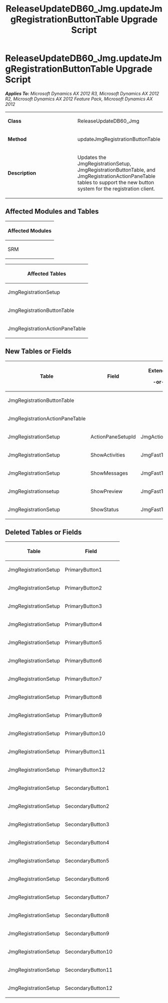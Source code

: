 ﻿---
title: ReleaseUpdateDB60_Jmg.updateJmgRegistrationButtonTable Upgrade Script
TOCTitle: ReleaseUpdateDB60_Jmg.updateJmgRegistrationButtonTable Upgrade Script
ms:assetid: 5999a037-afe4-35b9-87a3-982ea0e82a98
ms:mtpsurl: https://msdn.microsoft.com/en-us/library/JJ736284(v=AX.60)
ms:contentKeyID: 49708459
ms.date: 05/18/2015
mtps_version: v=AX.60
---

# ReleaseUpdateDB60\_Jmg.updateJmgRegistrationButtonTable Upgrade Script 


_**Applies To:** Microsoft Dynamics AX 2012 R3, Microsoft Dynamics AX 2012 R2, Microsoft Dynamics AX 2012 Feature Pack, Microsoft Dynamics AX 2012_

<table>
<colgroup>
<col style="width: 50%" />
<col style="width: 50%" />
</colgroup>
<tbody>
<tr class="odd">
<td><p><strong>Class</strong></p></td>
<td><p>ReleaseUpdateDB60_Jmg</p></td>
</tr>
<tr class="even">
<td><p><strong>Method</strong></p></td>
<td><p>updateJmgRegistrationButtonTable</p></td>
</tr>
<tr class="odd">
<td><p><strong>Description</strong></p></td>
<td><p>Updates the JmgRegistrationSetup, JmgRegistrationButtonTable, and JmgRegistrationActionPaneTable tables to support the new button system for the registration client.</p></td>
</tr>
</tbody>
</table>


## Affected Modules and Tables

<table>
<colgroup>
<col style="width: 100%" />
</colgroup>
<thead>
<tr class="header">
<th><p>Affected Modules</p></th>
</tr>
</thead>
<tbody>
<tr class="odd">
<td><p>SRM</p></td>
</tr>
</tbody>
</table>


<table>
<colgroup>
<col style="width: 100%" />
</colgroup>
<thead>
<tr class="header">
<th><p>Affected Tables</p></th>
</tr>
</thead>
<tbody>
<tr class="odd">
<td><p>JmgRegistrationSetup</p></td>
</tr>
<tr class="even">
<td><p>JmgRegistrationButtonTable</p></td>
</tr>
<tr class="odd">
<td><p>JmgRegistrationActionPaneTable</p></td>
</tr>
</tbody>
</table>


## New Tables or Fields

<table>
<colgroup>
<col style="width: 33%" />
<col style="width: 33%" />
<col style="width: 33%" />
</colgroup>
<thead>
<tr class="header">
<th><p>Table</p></th>
<th><p>Field</p></th>
<th><p>Extended Data Type</p>
<p>-or- Base Enum</p></th>
</tr>
</thead>
<tbody>
<tr class="odd">
<td><p>JmgRegistrationButtonTable</p></td>
<td><p></p></td>
<td><p></p></td>
</tr>
<tr class="even">
<td><p>JmgRegistrationActionPaneTable</p></td>
<td><p></p></td>
<td><p></p></td>
</tr>
<tr class="odd">
<td><p>JmgRegistrationSetup</p></td>
<td><p>ActionPaneSetupId</p></td>
<td><p>JmgActionPaneSetupRecId</p></td>
</tr>
<tr class="even">
<td><p>JmgRegistrationSetup</p></td>
<td><p>ShowActivities</p></td>
<td><p>JmgFastTabAppearance</p></td>
</tr>
<tr class="odd">
<td><p>JmgRegistrationSetup</p></td>
<td><p>ShowMessages</p></td>
<td><p>JmgFastTabAppearance</p></td>
</tr>
<tr class="even">
<td><p>JmgRegistrationsetup</p></td>
<td><p>ShowPreview</p></td>
<td><p>JmgFastTabAppearance</p></td>
</tr>
<tr class="odd">
<td><p>JmgRegistrationSetup</p></td>
<td><p>ShowStatus</p></td>
<td><p>JmgFastTabAppearance</p></td>
</tr>
</tbody>
</table>


## Deleted Tables or Fields

<table>
<colgroup>
<col style="width: 50%" />
<col style="width: 50%" />
</colgroup>
<thead>
<tr class="header">
<th><p>Table</p></th>
<th><p>Field</p></th>
</tr>
</thead>
<tbody>
<tr class="odd">
<td><p>JmgRegistrationSetup</p></td>
<td><p>PrimaryButton1</p></td>
</tr>
<tr class="even">
<td><p>JmgRegistrationSetup</p></td>
<td><p>PrimaryButton2</p></td>
</tr>
<tr class="odd">
<td><p>JmgRegistrationSetup</p></td>
<td><p>PrimaryButton3</p></td>
</tr>
<tr class="even">
<td><p>JmgRegistrationSetup</p></td>
<td><p>PrimaryButton4</p></td>
</tr>
<tr class="odd">
<td><p>JmgRegistrationSetup</p></td>
<td><p>PrimaryButton5</p></td>
</tr>
<tr class="even">
<td><p>JmgRegistrationSetup</p></td>
<td><p>PrimaryButton6</p></td>
</tr>
<tr class="odd">
<td><p>JmgRegistrationSetup</p></td>
<td><p>PrimaryButton7</p></td>
</tr>
<tr class="even">
<td><p>JmgRegistrationSetup</p></td>
<td><p>PrimaryButton8</p></td>
</tr>
<tr class="odd">
<td><p>JmgRegistrationSetup</p></td>
<td><p>PrimaryButton9</p></td>
</tr>
<tr class="even">
<td><p>JmgRegistrationSetup</p></td>
<td><p>PrimaryButton10</p></td>
</tr>
<tr class="odd">
<td><p>JmgRegistrationSetup</p></td>
<td><p>PrimaryButton11</p></td>
</tr>
<tr class="even">
<td><p>JmgRegistrationSetup</p></td>
<td><p>PrimaryButton12</p></td>
</tr>
<tr class="odd">
<td><p>JmgRegistrationSetup</p></td>
<td><p>SecondaryButton1</p></td>
</tr>
<tr class="even">
<td><p>JmgRegistrationSetup</p></td>
<td><p>SecondaryButton2</p></td>
</tr>
<tr class="odd">
<td><p>JmgRegistrationSetup</p></td>
<td><p>SecondaryButton3</p></td>
</tr>
<tr class="even">
<td><p>JmgRegistrationSetup</p></td>
<td><p>SecondaryButton4</p></td>
</tr>
<tr class="odd">
<td><p>JmgRegistrationSetup</p></td>
<td><p>SecondaryButton5</p></td>
</tr>
<tr class="even">
<td><p>JmgRegistrationSetup</p></td>
<td><p>SecondaryButton6</p></td>
</tr>
<tr class="odd">
<td><p>JmgRegistrationSetup</p></td>
<td><p>SecondaryButton7</p></td>
</tr>
<tr class="even">
<td><p>JmgRegistrationSetup</p></td>
<td><p>SecondaryButton8</p></td>
</tr>
<tr class="odd">
<td><p>JmgRegistrationSetup</p></td>
<td><p>SecondaryButton9</p></td>
</tr>
<tr class="even">
<td><p>JmgRegistrationSetup</p></td>
<td><p>SecondaryButton10</p></td>
</tr>
<tr class="odd">
<td><p>JmgRegistrationSetup</p></td>
<td><p>SecondaryButton11</p></td>
</tr>
<tr class="even">
<td><p>JmgRegistrationSetup</p></td>
<td><p>SecondaryButton12</p></td>
</tr>
</tbody>
</table>

  


